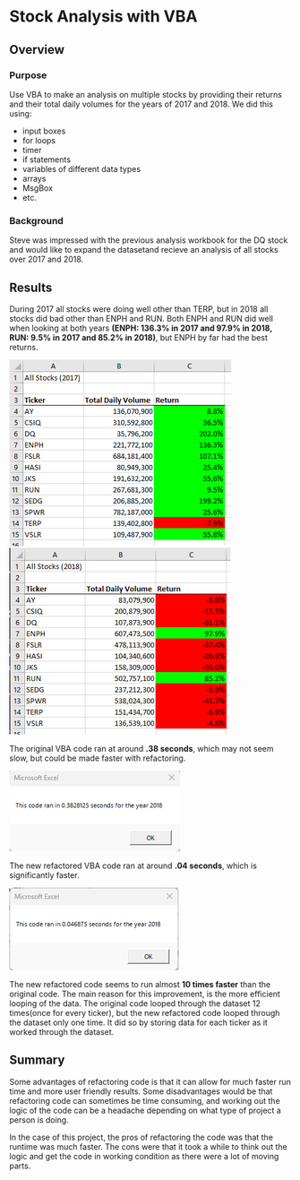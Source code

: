 # Stock Analysis with VBA

## Overview

### Purpose
Use VBA to make an analysis on multiple stocks by providing their returns and their total daily volumes for the years of 2017 and 2018. 
We did this using:
* input boxes
* for loops
* timer
* if statements
* variables of different data types
* arrays
* MsgBox
* etc.

### Background
Steve was impressed with the previous analysis workbook for the DQ stock and would like to expand the datasetand recieve an analysis of all stocks over 2017 and 2018.


## Results
During 2017 all stocks were doing well other than TERP, but in 2018 all stocks did bad other than ENPH and RUN. Both ENPH and RUN did well when looking at both years **(ENPH: 136.3% in 2017 and 97.9% in 2018, RUN: 9.5% in 2017 and 85.2% in 2018)**, but ENPH by far had the best returns.

![allstocks2017](resources/allstocks2017.png) 
![allstocks2018](resources/allstocks2018.png)

The original VBA code ran at around **.38 seconds**, which may not seem slow, but could be made faster with refactoring.

![originaltiming](resources/VBA_Challenge_2018.png)


The new refactored VBA code ran at around **.04 seconds**, which is significantly faster.

![newtiming](resources/VBA_Challenge_2018(1).png)

The new refactored code seems to run almost **10 times faster** than the original code. The main reason for this improvement, is the more efficient looping of the data. The original code looped through the dataset 12 times(once for every ticker), but the new refactored code looped through the dataset only one time. It did so by storing data for each ticker as it worked through the dataset.

## Summary

Some advantages of refactoring code is that it can allow for much faster run time and more user friendly results. Some disadvantages would be that refactoring code can sometimes be time consuming, and working out the logic of the code can be a headache depending on what type of project a person is doing.

In the case of this project, the pros of refactoring the code was that the runtime was much faster. The cons were that it took a while to think out the logic and get the code in working condition as there were a lot of moving parts.
